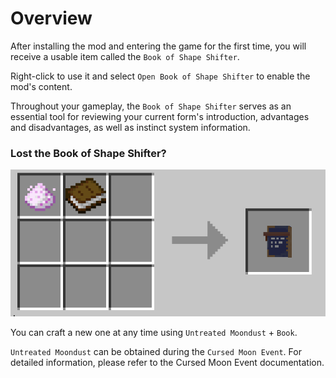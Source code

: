 # Overview

After installing the mod and entering the game for the first time, you will receive a usable item called the `Book of Shape Shifter`.

Right-click to use it and select `Open Book of Shape Shifter` to enable the mod's content.

Throughout your gameplay, the `Book of Shape Shifter` serves as an essential tool for reviewing your current form's introduction, advantages and disadvantages, as well as instinct system information.

### Lost the Book of Shape Shifter?

![](../img/book_receipe.png)

You can craft a new one at any time using `Untreated Moondust` + `Book`.

`Untreated Moondust` can be obtained during the `Cursed Moon Event`. For detailed information, please refer to the Cursed Moon Event documentation.
